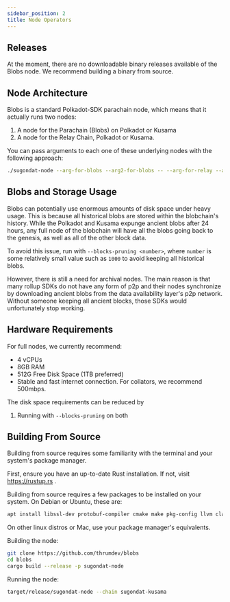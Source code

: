 ```yaml
---
sidebar_position: 2
title: Node Operators
---
```


## Releases

At the moment, there are no downloadable binary releases available of the Blobs node. We recommend building a binary from source.

## Node Architecture

Blobs is a standard Polkadot-SDK parachain node, which means that it actually runs two nodes:
  1. A node for the Parachain (Blobs) on Polkadot or Kusama
  2. A node for the Relay Chain, Polkadot or Kusama.

You can pass arguments to each one of these underlying nodes with the following approach:

```sh
./sugondat-node --arg-for-blobs --arg2-for-blobs -- --arg-for-relay --arg2-for-relay
```

## Blobs and Storage Usage

Blobs can potentially use enormous amounts of disk space under heavy usage. This is because all historical blobs are stored within the blobchain's history. While the Polkadot and Kusama expunge ancient blobs after 24 hours, any full node of the blobchain will have all the blobs going back to the genesis, as well as all of the other block data.

To avoid this issue, run with `--blocks-pruning <number>`, where `number` is some relatively small value such as `1000` to avoid keeping all historical blobs.

However, there is still a need for archival nodes. The main reason is that many rollup SDKs do not have any form of p2p and their nodes synchronize by downloading ancient blobs from the data availability layer's p2p network. Without someone keeping all ancient blocks, those SDKs
would unfortunately stop working.

## Hardware Requirements

For full nodes, we currently recommend:
  - 4 vCPUs
  - 8GB RAM
  - 512G Free Disk Space (1TB preferred)
  - Stable and fast internet connection. For collators, we recommend 500mbps.

The disk space requirements can be reduced by
  1. Running with `--blocks-pruning` on both

## Building From Source

Building from source requires some familiarity with the terminal and your system's package manager.

First, ensure you have an up-to-date Rust installation. If not, visit https://rustup.rs .

Building from source requires a few packages to be installed on your system. On Debian or Ubuntu, these are:

```sh
apt install libssl-dev protobuf-compiler cmake make pkg-config llvm clang
```

On other linux distros or Mac, use your package manager's equivalents.


Building the node:
```bash
git clone https://github.com/thrumdev/blobs
cd blobs
cargo build --release -p sugondat-node
```

Running the node:
```bash
target/release/sugondat-node --chain sugondat-kusama
```
